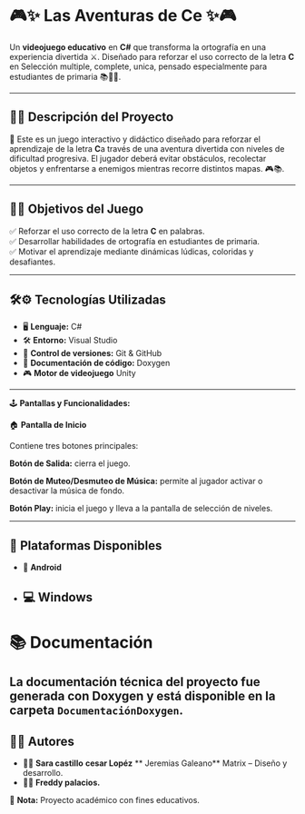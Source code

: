 # 🎮✨ Las Aventuras de Ce ✨🎮

Un **videojuego educativo** en **C#** que transforma la ortografía en una experiencia divertida ⚔️. Diseñado para reforzar el uso correcto de la letra **C** en  Selección multiple, complete, unica, pensado especialmente para estudiantes de primaria 📚👦👧.

---

## 📖💡 Descripción del Proyecto

🌟 Este es un juego interactivo y didáctico diseñado para reforzar el aprendizaje de la letra **C**a través de una aventura divertida con niveles de dificultad progresiva. El jugador deberá evitar obstáculos, recolectar objetos y enfrentarse a enemigos mientras recorre distintos mapas.
 🎮📚.

---

## 🎯🚀 Objetivos del Juego

✅ Reforzar el uso correcto de la letra **C** en palabras.  
✅ Desarrollar habilidades de ortografía en estudiantes de primaria.  
✅ Motivar el aprendizaje mediante dinámicas lúdicas, coloridas y desafiantes.  

---

## 🛠️⚙️ Tecnologías Utilizadas

- 🖥️ **Lenguaje:** C#
- 🛠️ **Entorno:** Visual Studio
- 🔗 **Control de versiones:** Git & GitHub
- 📄 **Documentación de código:** Doxygen
- 🎮 **Motor de videojuego** Unity

---


🕹 **Pantallas y Funcionalidades:**

🏠 **Pantalla de Inicio**

Contiene tres botones principales:

**Botón de Salida:** cierra el juego.

**Botón de Muteo/Desmuteo de Música:** permite al jugador activar o desactivar la música de fondo.

**Botón Play:** inicia el juego y lleva a la pantalla de selección de niveles.  

-------------  

## 📱 Plataformas Disponibles

- 📱 **Android**
- 💻 **Windows**
  ------------
  
# 📚 Documentación

La documentación técnica del proyecto fue generada con **Doxygen** y está disponible en la carpeta `DocumentaciónDoxygen`.  
------------  
## 👩‍💻 Autores

- 👩‍🎨 **Sara castillo**
      **cesar Lopéz**
    ** Jeremias Galeano**
 Matrix – Diseño y desarrollo.
- 👨‍💻 **Freddy palacios.**

📢 **Nota:** Proyecto académico con fines educativos.
